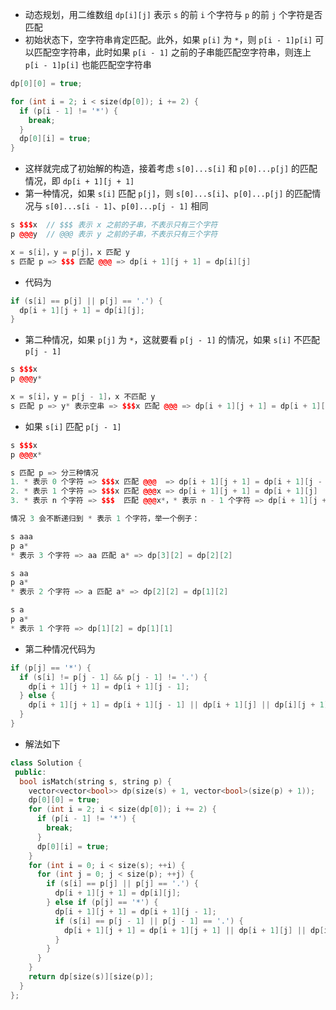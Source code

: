 * 动态规划，用二维数组 `dp[i][j]` 表示 `s` 的前 `i` 个字符与 `p` 的前 `j` 个字符是否匹配
* 初始状态下，空字符串肯定匹配。此外，如果 `p[i]` 为 `*`，则 `p[i - 1]p[i]` 可以匹配空字符串，此时如果 `p[i - 1]` 之前的子串能匹配空字符串，则连上 `p[i - 1]p[i]` 也能匹配空字符串

```cpp
dp[0][0] = true;

for (int i = 2; i < size(dp[0]); i += 2) {
  if (p[i - 1] != '*') {
    break;
  }
  dp[0][i] = true;
}
```

* 这样就完成了初始解的构造，接着考虑 `s[0]...s[i]` 和 `p[0]...p[j]` 的匹配情况，即 `dp[i + 1][j + 1]`
* 第一种情况，如果 `s[i]` 匹配 `p[j]`，则 `s[0]...s[i]`、`p[0]...p[j]` 的匹配情况与 `s[0]...s[i - 1]`、`p[0]...p[j - 1]` 相同

```cpp
s $$$x  // $$$ 表示 x 之前的子串，不表示只有三个字符
p @@@y  // @@@ 表示 y 之前的子串，不表示只有三个字符

x = s[i]，y = p[j]，x 匹配 y
s 匹配 p => $$$ 匹配 @@@ => dp[i + 1][j + 1] = dp[i][j]
```

* 代码为

```cpp
if (s[i] == p[j] || p[j] == '.') {
  dp[i + 1][j + 1] = dp[i][j];
}
```

* 第二种情况，如果 `p[j]` 为 `*`，这就要看 `p[j - 1]` 的情况，如果 `s[i]` 不匹配 `p[j - 1]`

```cpp
s $$$x
p @@@y*

x = s[i]，y = p[j - 1]，x 不匹配 y
s 匹配 p => y* 表示空串 => $$$x 匹配 @@@ => dp[i + 1][j + 1] = dp[i + 1][j - 1]
```

* 如果 `s[i]` 匹配 `p[j - 1]`

```cpp
s $$$x
p @@@x*

s 匹配 p => 分三种情况
1. * 表示 0 个字符 => $$$x 匹配 @@@  => dp[i + 1][j + 1] = dp[i + 1][j - 1]
2. * 表示 1 个字符 => $$$x 匹配 @@@x => dp[i + 1][j + 1] = dp[i + 1][j]
3. * 表示 n 个字符 => $$$  匹配 @@@x*，* 表示 n - 1 个字符 => dp[i + 1][j + 1] = dp[i][j + 1]

情况 3 会不断递归到 * 表示 1 个字符，举一个例子：

s aaa
p a*
* 表示 3 个字符 => aa 匹配 a* => dp[3][2] = dp[2][2]

s aa
p a*
* 表示 2 个字符 => a 匹配 a* => dp[2][2] = dp[1][2]

s a
p a*
* 表示 1 个字符 => dp[1][2] = dp[1][1]
```

* 第二种情况代码为

```cpp
if (p[j] == '*') {
  if (s[i] != p[j - 1] && p[j - 1] != '.') {
    dp[i + 1][j + 1] = dp[i + 1][j - 1];
  } else {
    dp[i + 1][j + 1] = dp[i + 1][j - 1] || dp[i + 1][j] || dp[i][j + 1];
  }
}
```

* 解法如下

```cpp
class Solution {
 public:
  bool isMatch(string s, string p) {
    vector<vector<bool>> dp(size(s) + 1, vector<bool>(size(p) + 1));
    dp[0][0] = true;
    for (int i = 2; i < size(dp[0]); i += 2) {
      if (p[i - 1] != '*') {
        break;
      }
      dp[0][i] = true;
    }
    for (int i = 0; i < size(s); ++i) {
      for (int j = 0; j < size(p); ++j) {
        if (s[i] == p[j] || p[j] == '.') {
          dp[i + 1][j + 1] = dp[i][j];
        } else if (p[j] == '*') {
          dp[i + 1][j + 1] = dp[i + 1][j - 1];
          if (s[i] == p[j - 1] || p[j - 1] == '.') {
            dp[i + 1][j + 1] = dp[i + 1][j + 1] || dp[i + 1][j] || dp[i][j + 1];
          }
        }
      }
    }
    return dp[size(s)][size(p)];
  }
};
```
